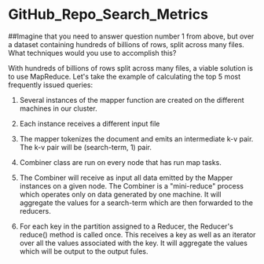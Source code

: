# GitHub_Repo_Search_Metrics

##Imagine that you need to answer question number 1 from above, but over a dataset containing hundreds of billions of rows, split across many files. What techniques would you use to accomplish this?

With hundreds of billions of rows split across many files, a viable solution is to use MapReduce.  Let's take the example of calculating the top 5 most frequently issued queries:

1. Several instances of the mapper function are created on the different machines in our cluster.

2. Each instance receives a different input file 

3. The mapper tokenizes the document and emits an intermediate k-v pair. The k-v pair will be (search-term, 1) pair.

4. Combiner class are run on every node that has run map tasks.

5. The Combiner will receive as input all data emitted by the Mapper instances on a given node. The Combiner is a "mini-reduce" process which operates only on data generated by one machine. It will aggregate the values for a search-term which are then forwarded to the reducers.

6. For each key in the partition assigned to a Reducer, the Reducer's reduce() method is called once. This receives a key as well as an iterator over all the values associated with the key. It will aggregate the values which will be output to the output fules.

